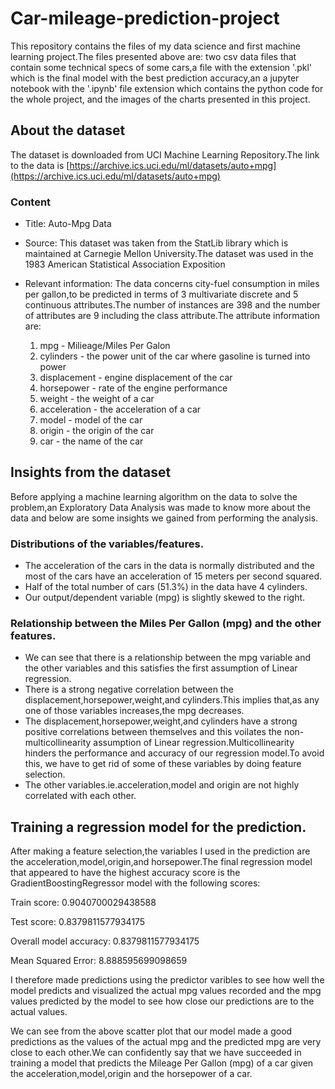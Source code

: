 # Car-mileage-prediction-project

This repository contains the files of my data science and first machine learning project.The files presented above are: two csv data files that contain some technical specs of some cars,a file with the extension '.pkl' which is the final model with the best prediction accuracy,an a jupyter notebook with the '.ipynb' file extension which contains the python code for the whole project,
and the images of the charts presented in this project.

## About the dataset

The dataset is downloaded from UCI Machine Learning Repository.The link to the data is
[https://archive.ics.uci.edu/ml/datasets/auto+mpg](https://archive.ics.uci.edu/ml/datasets/auto+mpg)

### Content

* Title: Auto-Mpg Data

* Source: This dataset was taken from the StatLib library which is maintained at Carnegie Mellon University.The dataset was used in the 1983 American Statistical Association Exposition

* Relevant information: The data concerns city-fuel consumption in miles per gallon,to be predicted in terms of 3 multivariate discrete and 5 continuous attributes.The number of instances are 398 and the number of attributes are 9 including the class attribute.The attribute information are:

  1. mpg - Milieage/Miles Per Galon
  2. cylinders - the power unit of the car where gasoline is turned into power
  3. displacement - engine displacement of the car
  4. horsepower - rate of the engine performance
  5. weight - the weight of a car
  6. acceleration - the acceleration of a car
  7. model - model of the car
  8. origin - the origin of the car 
  9. car - the name of the car
  
  
  
## Insights from the dataset

Before applying a machine learning algorithm on the data to solve the problem,an Exploratory Data Analysis was made to know more about the data and below are some insights we gained from performing the analysis.

### Distributions of the variables/features.

* The acceleration of the cars in the data is normally distributed and the most of the cars have an acceleration of 15 meters per second squared.
* Half of the total number of cars (51.3%) in the data have 4 cylinders.
* Our output/dependent variable (mpg) is slightly skewed to the right.

### Relationship between the Miles Per Gallon (mpg) and the other features.

* We can see that there is a relationship between the mpg variable and the other variables and this satisfies the first assumption of Linear regression.
* There is a strong negative correlation between the displacement,horsepower,weight,and cylinders.This implies that,as any one of those variables increases,the mpg decreases.
* The displacement,horsepower,weight,and cylinders have a strong positive correlations between themselves and this voilates the non-multicollinearity assumption of Linear regression.Multicollinearity hinders the performance and accuracy of our regression model.To avoid this, we have to get rid of some of these variables by doing feature selection.
* The other variables.ie.acceleration,model and origin are not highly correlated with each other.


## Training a regression model for the prediction.

After making a feature selection,the variables I used in the prediction are the acceleration,model,origin,and horsepower.The final regression model that appeared to have the highest accuracy score is the GradientBoostingRegressor model with the following scores:

  Train score: 0.9040700029438588

  Test score: 0.8379811577934175

  Overall model accuracy: 0.8379811577934175

  Mean Squared Error: 8.888595699098659
  
I therefore made predictions using the predictor varibles to see how well the model predicts and visualized the actual mpg values recorded and the mpg values predicted by the model to see how close our predictions are to the actual values.


We can see from the above scatter plot that our model made a good predictions as the values of the actual mpg and the predicted mpg are very close to each other.We can confidently say that we have succeeded in training a model that predicts the Mileage Per Gallon (mpg) of a car given the acceleration,model,origin and the horsepower of a car.
